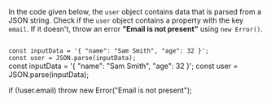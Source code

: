 In the code given below,
the `user` object contains data
that is parsed from a JSON string.
Check if the `user` object contains
a property with the key `email`.
If it doesn't,
throw an error **"Email is not present"**
using `new Error()`.

<codeblock type="exercise" language="javascript" testMode="fixedInput">
<code>
const inputData = '{ "name": "Sam Smith", "age": 32 }';
const user = JSON.parse(inputData);
</code>

<solution>
const inputData = '{ "name": "Sam Smith", "age": 32 }';
const user = JSON.parse(inputData);

if (!user.email) throw new Error("Email is not present");
</solution>
</codeblock>